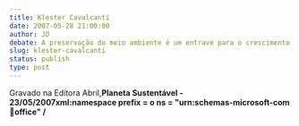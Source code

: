 ```yaml
---
title: Klester Cavalcanti
date: 2007-05-28 21:00:00
author: JD
debate: A preservação do meio ambiente é um entrave para o crescimento da economia mundial?
slug: klester-cavalcanti
status: publish 
type: post
---
```


  

Gravado na Editora Abril,****Planeta Sustentável - 23/05/2007******xml:namespace prefix = o ns = "urn:schemas-microsoft-com:office:office" /**


